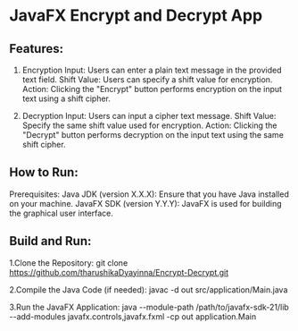 # JavaFX Encrypt and Decrypt App

## Features:
1. Encryption
Input: Users can enter a plain text message in the provided text field.
Shift Value: Users can specify a shift value for encryption.
Action: Clicking the "Encrypt" button performs encryption on the input text using a shift cipher.

2. Decryption
Input: Users can input a cipher text message.
Shift Value: Specify the same shift value used for encryption.
Action: Clicking the "Decrypt" button performs decryption on the input text using the same shift cipher.

## How to Run:
Prerequisites:
Java JDK (version X.X.X): Ensure that you have Java installed on your machine.
JavaFX SDK (version Y.Y.Y): JavaFX is used for building the graphical user interface.

## Build and Run:

1.Clone the Repository:
git clone https://github.com/tharushikaDyayinna/Encrypt-Decrypt.git

2.Compile the Java Code (if needed):
javac -d out src/application/Main.java

3.Run the JavaFX Application:
java --module-path /path/to/javafx-sdk-21/lib --add-modules javafx.controls,javafx.fxml -cp out application.Main



